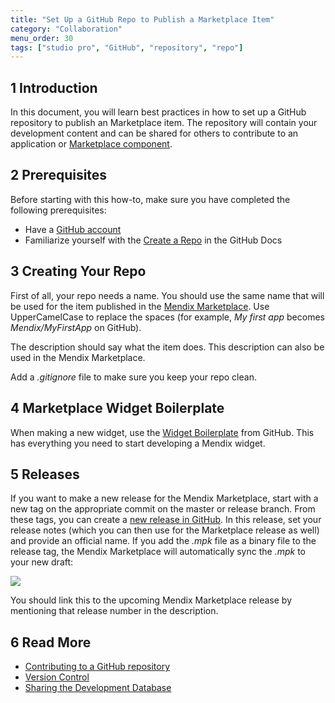 ```yaml
---
title: "Set Up a GitHub Repo to Publish a Marketplace Item"
category: "Collaboration"
menu_order: 30
tags: ["studio pro", "GitHub", "repository", "repo"]
---
```


## 1 Introduction

In this document, you will learn best practices in how to set up a GitHub repository to publish an Marketplace item. The repository will contain your development content and can be shared for others to contribute to an application or [Marketplace component](/appstore/general/share-app-store-content).

## 2 Prerequisites

Before starting with this how-to, make sure you have completed the following prerequisites:

* Have a [GitHub account](https://github.com/join)
* Familiarize yourself with the [Create a Repo](https://help.github.com/articles/create-a-repo) in the GitHub Docs

## 3 Creating Your Repo

First of all, your repo needs a name. You should use the same name that will be used for the item published in the [Mendix Marketplace](https://marketplace.mendix.com/). Use UpperCamelCase to replace the spaces (for example, *My first app* becomes *Mendix/MyFirstApp* on GitHub).

The description should say what the item does. This description can also be used in the Mendix Marketplace.

Add a *.gitignore* file to make sure you keep your repo clean.

## 4 Marketplace Widget Boilerplate

When making a new widget, use the [Widget Boilerplate](https://github.com/mendix/AppStoreWidgetBoilerplate) from GitHub. This has everything you need to start developing a Mendix widget.

## 5 Releases

If you want to make a new release for the Mendix Marketplace, start with a new tag on the appropriate commit on the master or release branch. From these tags, you can create a [new release in GitHub](https://help.github.com/articles/creating-releases). In this release, set your release notes (which you can then use for the Marketplace release as well) and provide an official name. If you add the *.mpk* file as a binary file to the release tag, the Mendix Marketplace will automatically sync the *.mpk* to your new draft:

![](attachments/18448643/18580533.png)

You should link this to the upcoming Mendix Marketplace release by mentioning that release number in the description.

## 6 Read More

*   [Contributing to a GitHub repository](contribute-to-a-github-repository)
*   [Version Control](/refguide/version-control)
*   [Sharing the Development Database](sharing-the-development-database)
